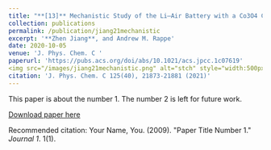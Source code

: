 ```yaml
---
title: "**[13]** Mechanistic Study of the Li–Air Battery with a Co3O4 Cathode and Dimethyl Sulfoxide Electrolyte"
collection: publications
permalink: /publication/jiang21mechanistic
excerpt: '**Zhen Jiang**, and Andrew M. Rappe'
date: 2020-10-05
venue: 'J. Phys. Chem. C '
paperurl: 'https://pubs.acs.org/doi/abs/10.1021/acs.jpcc.1c07619'
<img src="/images/jiang21mechanistic.png" alt="stch" style="width:500px;">
citation: 'J. Phys. Chem. C 125(40), 21873-21881 (2021)'
---
```

This paper is about the number 1. The number 2 is left for future work.

[Download paper here](https://pubs.acs.org/doi/abs/10.1021/acs.jpcc.1c07619)

Recommended citation: Your Name, You. (2009). "Paper Title Number 1." <i>Journal 1</i>. 1(1).
